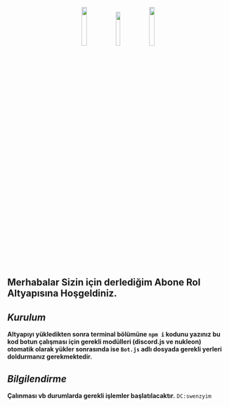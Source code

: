 <p align="center">
 <a href="https://discord.com/users/1195760072068972577" target"blank_"><img width="15%" src="https://img.shields.io/badge/Discord%20-000000.svg?&style=for-the-badge&logo=discord&logoColor=white"></a>
  <a href="https://github.com/Swenzyim" target"blank_"><img width="14%" src="https://img.shields.io/badge/GitHub%20-000000.svg?&style=for-the-badge&logo=github&logoColor=white"></a>
  <a href="https://open.spotify.com/user/31qc47ahcbbjmf6qw4if2cd23cjy?si=be5d491e459e4092" target"blank_"><img width="15%" src="https://img.shields.io/badge/Spotify%20-000000.svg?&style=for-the-badge&logo=spotify&logoColor=white"></a>


## Merhabalar Sizin için derlediğim **Abone Rol** Altyapısına Hoşgeldiniz.

## <i> Kurulum </i>

**Altyapıyı yükledikten sonra terminal bölümüne ```npm i``` kodunu yazınız bu kod botun çalışması için gerekli modülleri (discord.js ve nukleon) otomatik olarak yükler sonrasında ise ```Bot.js``` adlı dosyada gerekli yerleri doldurmanız gerekmektedir.**

## <i> Bilgilendirme </i>

**Çalınması vb durumlarda gerekli işlemler başlatılacaktır.** `DC:swenzyim`